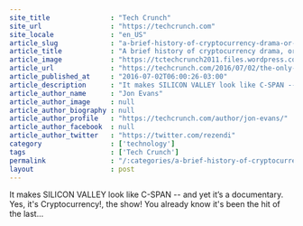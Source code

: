 ```yaml
---
site_title               : "Tech Crunch"
site_url                 : "https://techcrunch.com"
site_locale              : "en_US"
article_slug             : "a-brief-history-of-cryptocurrency-drama-or-what-could-possibly-dao-wrong"
article_title            : "A brief history of cryptocurrency drama, or, what could possibly DAO wrong?"
article_image            : "https://tctechcrunch2011.files.wordpress.com/2016/07/fear-loathing.jpg?w=764&h=400&crop=1"
article_url              : "https://techcrunch.com/2016/07/02/the-only-thing-that-really-worried-me-was-the-ether/"
article_published_at     : "2016-07-02T06:00:26-03:00"
article_description      : "It makes SILICON VALLEY look like C-SPAN -- and yet it’s a documentary. Yes, it's Cryptocurrency!, the show! You already know it's been the hit of the last..."
article_author_name      : "Jon Evans"
article_author_image     : null
article_author_biography : null
article_author_profile   : "https://techcrunch.com/author/jon-evans/"
article_author_facebook  : null
article_author_twitter   : "https://twitter.com/rezendi"
category                 : ['technology']
tags                     : ['Tech Crunch']
permalink                : "/:categories/a-brief-history-of-cryptocurrency-drama-or-what-could-possibly-dao-wrong/"
layout                   : post
---
```


It makes SILICON VALLEY look like C-SPAN -- and yet it’s a documentary. Yes, it's Cryptocurrency!, the show! You already know it's been the hit of the last...
